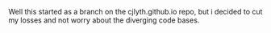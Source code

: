 Well this started as a branch on the cjlyth.github.io repo, but i decided to cut my losses and not worry about the diverging code bases. 
